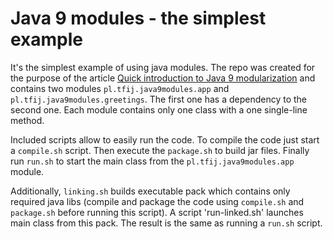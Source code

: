 Java 9 modules - the simplest example
======

It's the simplest example of using java modules.
The repo was created for the purpose of the article [Quick introduction to Java 9 modularization](http://chi.pl/2017/03/11/Quick-Introduction-to-Java9-Modularization.html)
and contains two modules `pl.tfij.java9modules.app` and `pl.tfij.java9modules.greetings`.
The first one has a dependency to the second one.
Each module contains only one class with a one single-line method.

Included scripts allow to easily run the code.
To compile the code just start a `compile.sh` script.
Then execute the `package.sh` to build jar files.
Finally run `run.sh` to start the main class from the `pl.tfij.java9modules.app` module.

Additionally, `linking.sh` builds executable pack which contains only required java libs
(compile and package the code using `compile.sh` and `package.sh` before running this script).
A script 'run-linked.sh' launches main class from this pack.
The result is the same as running a `run.sh` script.
